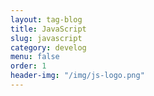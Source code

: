 ```yaml
---
layout: tag-blog
title: JavaScript
slug: javascript
category: develog
menu: false
order: 1
header-img: "/img/js-logo.png"
---
```

